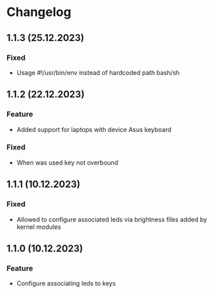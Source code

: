 # Changelog

## 1.1.3 (25.12.2023)

### Fixed

- Usage #!/usr/bin/env instead of hardcoded path bash/sh 

## 1.1.2 (22.12.2023)

### Feature

- Added support for laptops with device Asus keyboard 

### Fixed

- When was used key not overbound 

## 1.1.1 (10.12.2023)

### Fixed

- Allowed to configure associated leds via brightness files added by kernel modules

## 1.1.0 (10.12.2023)

### Feature

- Configure associating leds to keys
